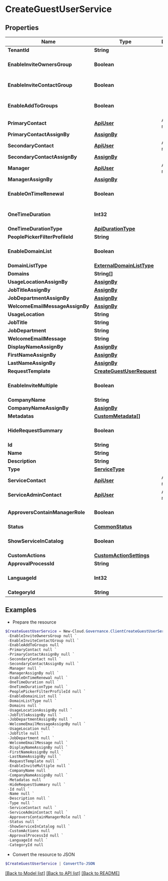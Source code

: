 # CreateGuestUserService
## Properties

Name | Type | Description | Notes
------------ | ------------- | ------------- | -------------
**TenantId** | **String** |  | [optional] 
**EnableInviteOwnersGroup** | **Boolean** |  | [optional] [default to $false]
**EnableInviteContactGroup** | **Boolean** |  | [optional] [default to $false]
**EnableAddToGroups** | **Boolean** |  | [optional] [default to $false]
**PrimaryContact** | [**ApiUser**](ApiUser.md) | ApiUser model | [optional] 
**PrimaryContactAssignBy** | [**AssignBy**](AssignBy.md) |  | [optional] 
**SecondaryContact** | [**ApiUser**](ApiUser.md) | ApiUser model | [optional] 
**SecondaryContactAssignBy** | [**AssignBy**](AssignBy.md) |  | [optional] 
**Manager** | [**ApiUser**](ApiUser.md) | ApiUser model | [optional] 
**ManagerAssignBy** | [**AssignBy**](AssignBy.md) |  | [optional] 
**EnableOnTimeRenewal** | **Boolean** |  | [optional] [default to $false]
**OneTimeDuration** | **Int32** |  | [optional] [default to 0]
**OneTimeDurationType** | [**ApiDurationType**](ApiDurationType.md) |  | [optional] 
**PeoplePickerFilterProfileId** | **String** |  | [optional] 
**EnableDomainList** | **Boolean** |  | [optional] [default to $false]
**DomainListType** | [**ExternalDomainListType**](ExternalDomainListType.md) |  | [optional] 
**Domains** | **String[]** |  | [optional] 
**UsageLocationAssignBy** | [**AssignBy**](AssignBy.md) |  | [optional] 
**JobTitleAssignBy** | [**AssignBy**](AssignBy.md) |  | [optional] 
**JobDepartmentAssignBy** | [**AssignBy**](AssignBy.md) |  | [optional] 
**WelcomeEmailMessageAssignBy** | [**AssignBy**](AssignBy.md) |  | [optional] 
**UsageLocation** | **String** |  | [optional] 
**JobTitle** | **String** |  | [optional] 
**JobDepartment** | **String** |  | [optional] 
**WelcomeEmailMessage** | **String** |  | [optional] 
**DisplayNameAssignBy** | [**AssignBy**](AssignBy.md) |  | [optional] 
**FirstNameAssignBy** | [**AssignBy**](AssignBy.md) |  | [optional] 
**LastNameAssignBy** | [**AssignBy**](AssignBy.md) |  | [optional] 
**RequestTemplate** | [**CreateGuestUserRequest**](CreateGuestUserRequest.md) |  | [optional] 
**EnableInviteMultiple** | **Boolean** |  | [optional] [default to $false]
**CompanyName** | **String** |  | [optional] 
**CompanyNameAssignBy** | [**AssignBy**](AssignBy.md) |  | [optional] 
**Metadatas** | [**CustomMetadata[]**](CustomMetadata.md) |  | [optional] 
**HideRequestSummary** | **Boolean** |  | [optional] [default to $false]
**Id** | **String** |  | [optional] 
**Name** | **String** |  | [optional] 
**Description** | **String** |  | [optional] 
**Type** | [**ServiceType**](ServiceType.md) |  | [optional] 
**ServiceContact** | [**ApiUser**](ApiUser.md) | ApiUser model | [optional] 
**ServiceAdminContact** | [**ApiUser**](ApiUser.md) | ApiUser model | [optional] 
**ApproversContainManagerRole** | **Boolean** |  | [optional] [default to $false]
**Status** | [**CommonStatus**](CommonStatus.md) |  | [optional] 
**ShowServiceInCatalog** | **Boolean** |  | [optional] [default to $false]
**CustomActions** | [**CustomActionSettings**](CustomActionSettings.md) |  | [optional] 
**ApprovalProcessId** | **String** |  | [optional] 
**LanguageId** | **Int32** |  | [optional] [default to 0]
**CategoryId** | **String** |  | [optional] 

## Examples

- Prepare the resource
```powershell
$CreateGuestUserService = New-Cloud.Governance.ClientCreateGuestUserService  -TenantId null `
 -EnableInviteOwnersGroup null `
 -EnableInviteContactGroup null `
 -EnableAddToGroups null `
 -PrimaryContact null `
 -PrimaryContactAssignBy null `
 -SecondaryContact null `
 -SecondaryContactAssignBy null `
 -Manager null `
 -ManagerAssignBy null `
 -EnableOnTimeRenewal null `
 -OneTimeDuration null `
 -OneTimeDurationType null `
 -PeoplePickerFilterProfileId null `
 -EnableDomainList null `
 -DomainListType null `
 -Domains null `
 -UsageLocationAssignBy null `
 -JobTitleAssignBy null `
 -JobDepartmentAssignBy null `
 -WelcomeEmailMessageAssignBy null `
 -UsageLocation null `
 -JobTitle null `
 -JobDepartment null `
 -WelcomeEmailMessage null `
 -DisplayNameAssignBy null `
 -FirstNameAssignBy null `
 -LastNameAssignBy null `
 -RequestTemplate null `
 -EnableInviteMultiple null `
 -CompanyName null `
 -CompanyNameAssignBy null `
 -Metadatas null `
 -HideRequestSummary null `
 -Id null `
 -Name null `
 -Description null `
 -Type null `
 -ServiceContact null `
 -ServiceAdminContact null `
 -ApproversContainManagerRole null `
 -Status null `
 -ShowServiceInCatalog null `
 -CustomActions null `
 -ApprovalProcessId null `
 -LanguageId null `
 -CategoryId null
```

- Convert the resource to JSON
```powershell
$CreateGuestUserService | ConvertTo-JSON
```

[[Back to Model list]](../README.md#documentation-for-models) [[Back to API list]](../README.md#documentation-for-api-endpoints) [[Back to README]](../README.md)

